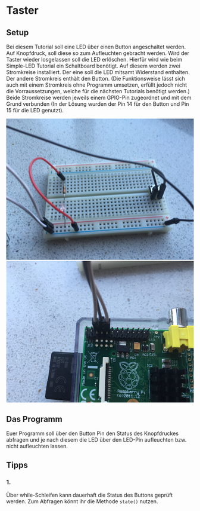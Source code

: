 # Taster

## Setup

Bei diesem Tutorial soll eine LED über einen Button angeschaltet werden. Auf Knopfdruck, soll diese so zum Aufleuchten gebracht werden. Wird der Taster wieder losgelassen soll die LED erlöschen. Hierfür wird wie beim Simple-LED Tutorial ein Schaltboard benötigt. Auf diesem werden zwei Stromkreise installiert. Der eine soll die LED mitsamt Widerstand enthalten. Der andere Stromkreis enthält den Button. (Die Funktionsweise lässt sich auch mit einem Stromkreis ohne Programm umsetzen, erfüllt jedoch nicht die Vorraussetzungen, welche für die nächsten Tutorials benötigt werden.) Beide Stromkreise werden jeweils einem GPIO-Pin zugeordnet und mit dem Grund verbunden (In der Lösung wurden der Pin 14 für den Button und Pin 15 für die LED genutzt).

![Button Schaltboard](img/simple_button_board.png)
![Button Pins](img/simple_button_pins.png)

## Das Programm

Euer Programm soll über den Button Pin den Status des Knopfdruckes abfragen und je nach diesem die LED über den LED-Pin aufleuchten bzw. nicht aufleuchten lassen.

## Tipps

### 1.

Über while-Schleifen kann dauerhaft die Status des Buttons geprüft werden. Zum Abfragen könnt ihr die Methode `state()` nutzen.
